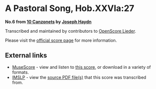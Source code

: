 
# A Pastoral Song, Hob.XXVIa:27

__No.6 from [10 Canzonets](..) by [Joseph Haydn](../..)__

Transcribed and maintained by contributors to [OpenScore Lieder].

Please visit the [official score page] for more information.

[official score page]: https://musescore.com/openscore-lieder-corpus/scores/6465778
[OpenScore Lieder]: https://musescore.com/openscore-lieder-corpus

## External links

- [MuseScore] - view and listen to [this score][MuseScore], or download in a variety of formats.
- [IMSLP] - view the [source PDF file(s)][IMSLP] that this score was transcribed from.

[MuseScore]: https://musescore.com/score/6465778
[IMSLP]: https://imslp.org/wiki/Special:ReverseLookup/292750

